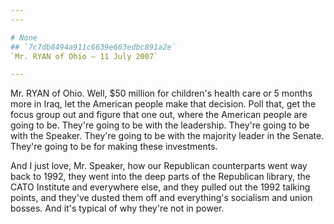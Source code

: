 ```yaml
---
---

# None
## `7c7db8494a911c6639e663edbc891a2e`
`Mr. RYAN of Ohio — 11 July 2007`

---
```



Mr. RYAN of Ohio. Well, $50 million for children's health care or 5 
months more in Iraq, let the American people make that decision. Poll 
that, get the focus group out and figure that one out, where the 
American people are going to be. They're going to be with the 
leadership. They're going to be with the Speaker. They're going to be 
with the majority leader in the Senate. They're going to be for making 
these investments.

And I just love, Mr. Speaker, how our Republican counterparts went 
way back to 1992, they went into the deep parts of the Republican 
library, the CATO Institute and everywhere else, and they pulled out 
the 1992 talking points, and they've dusted them off and everything's 
socialism and union bosses. And it's typical of why they're not in 
power.